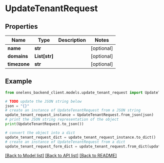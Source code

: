 # UpdateTenantRequest


## Properties

Name | Type | Description | Notes
------------ | ------------- | ------------- | -------------
**name** | **str** |  | [optional] 
**domains** | **List[str]** |  | [optional] 
**timezone** | **str** |  | [optional] 

## Example

```python
from onelens_backend_client.models.update_tenant_request import UpdateTenantRequest

# TODO update the JSON string below
json = "{}"
# create an instance of UpdateTenantRequest from a JSON string
update_tenant_request_instance = UpdateTenantRequest.from_json(json)
# print the JSON string representation of the object
print(UpdateTenantRequest.to_json())

# convert the object into a dict
update_tenant_request_dict = update_tenant_request_instance.to_dict()
# create an instance of UpdateTenantRequest from a dict
update_tenant_request_form_dict = update_tenant_request.from_dict(update_tenant_request_dict)
```
[[Back to Model list]](../README.md#documentation-for-models) [[Back to API list]](../README.md#documentation-for-api-endpoints) [[Back to README]](../README.md)


